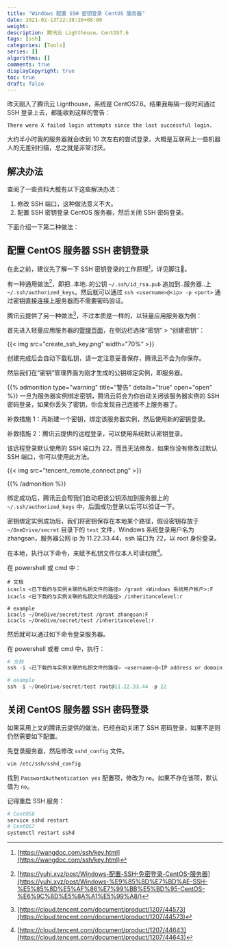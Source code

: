 ```yaml
---
title: "Windows 配置 SSH 密钥登录 CentOS 服务器"
date: 2021-02-13T22:38:28+08:00
weight: 
description: 腾讯云 Lighthouse，CentOS7.6
tags: [ssh]
categories: [Tools]
series: []
algorithms: []
comments: true
displayCopyright: true
toc: true
draft: false
---
```


昨天刚入了腾讯云 Lignthouse，系统是 CentOS7.6。结果我每隔一段时间通过 SSH 登录上去，都能收到这样的警告：

```
There were X failed login attempts since the last successful login.
```

大约半小时我的服务器就会收到 10 次左右的尝试登录，大概是互联网上一些机器人的无差别扫描，总之就是非常讨厌。

<!-- more -->

## 解决办法

查阅了一些资料大概有以下这些解决办法：

1. 修改 SSH 端口，这种做法意义不大。
2. 配置 SSH 密钥登录 CentOS 服务器，然后关闭 SSH 密码登录。

下面介绍一下第二种做法：

## 配置 CentOS 服务器 SSH 密钥登录

在此之前，建议先了解一下 SSH 密钥登录的工作原理[^1]，详见脚注🔗️。

有一种通用做法[^2]，即把..本地..的公钥 `~/.ssh/id_rsa.pub` 追加到..服务器..上 `~/.ssh/authorized_keys`。然后就可以通过 `ssh <username>@<ip> -p <port>` 通过密钥直接连接上服务器而不需要密码验证。

腾讯云提供了另一种做法[^3]，不过本质是一样的，以轻量应用服务器为例：

首先进入轻量应用服务器的[管理页面](https://console.cloud.tencent.com/lighthouse/instance/index)，在侧边栏选择“密钥” > “创建密钥”：

{{< img src="create_ssh_key.png" width="70%" >}}

创建完成后会自动下载私钥，请一定注意妥善保存，腾讯云不会为你保存。

然后我们在“密钥”管理界面为刚才生成的公钥绑定实例，即服务器。

{{% admonition type="warning" title="警告" details="true" open="open" %}}
一旦为服务器实例绑定密钥，腾讯云将会为你自动关闭该服务器实例的 SSH 密码登录，如果你丢失了密钥，你会发现自己连接不上服务器了。

补救措施 1：再新建一个密钥，绑定该服务器实例，然后使用新的密钥登录。

补救措施 2：腾讯云提供的远程登录，可以使用系统默认密钥登录。

该远程登录默认使用的 SSH 端口为 22，而且无法修改，如果你没有修改过默认 SSH 端口，你可以使用此方法。

{{< img src="tencent_remote_connect.png" >}}

{{% /admonition %}}

绑定成功后，腾讯云会帮我们自动把该公钥添加到服务器上的 `~/.ssh/authorized_keys` 中，后面成功登录以后可以验证一下。

密钥绑定实例成功后，我们将密钥保存在本地某个路径，假设密钥存放于 `~/OneDrive/secret` 目录下的 `test` 文件，Windows 系统登录用户名为 zhangsan，服务器公网 ip 为 11.22.33.44，ssh 端口为 22，以 root 身份登录。

在本地，执行以下命令，来赋予私钥文件仅本人可读权限[^4]。

在 powershell 或 cmd 中：

```
# 文档
icacls <已下载的与实例关联的私钥文件的路径> /grant <Windows 系统用户帐户>:F
icacls <已下载的与实例关联的私钥文件的路径> /inheritancelevel:r

# example
icacls ~/OneDive/secret/test /grant zhangsan:F
icacls ~/OneDive/secret/test /inheritancelevel:r
```

然后就可以通过如下命令登录服务器。

在 powershell 或者 cmd 中，执行：

```powershell
# 文档
ssh -i <已下载的与实例关联的私钥文件的路径> <username>@<IP address or domain name> -p <port>

# example
ssh -i ~/OneDrive/secret/test root@11.22.33.44 -p 22
```

## 关闭 CentOS 服务器 SSH 密码登录

如果采用上文的腾讯云提供的做法，已经自动关闭了 SSH 密码登录，如果不是则仍然需要如下配置。

先登录服务器，然后修改 `sshd_config` 文件。

```bash
vim /etc/ssh/sshd_config
```

找到 `PasswordAuthentication yes` 配置项，修改为 `no`。如果不存在该项，默认值为 `no`。

记得重启 SSH 服务：

```bash
# CentOS6
service sshd restart
# CentOS7
systemctl restart sshd
```


[^1]: [https://wangdoc.com/ssh/key.html](https://wangdoc.com/ssh/key.html)
[^2]: [https://yuhi.xyz/post/Windows-配置-SSH-免密登录-CentOS-服务器](https://yuhi.xyz/post/Windows-%E9%85%8D%E7%BD%AE-SSH-%E5%85%8D%E5%AF%86%E7%99%BB%E5%BD%95-CentOS-%E6%9C%8D%E5%8A%A1%E5%99%A8/)
[^3]: [https://cloud.tencent.com/document/product/1207/44573](https://cloud.tencent.com/document/product/1207/44573)
[^4]: [https://cloud.tencent.com/document/product/1207/44643](https://cloud.tencent.com/document/product/1207/44643)